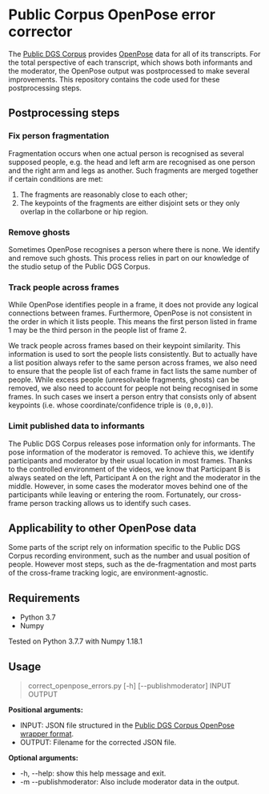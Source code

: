 # Public Corpus OpenPose error corrector

The [Public DGS Corpus](ling.meine-dgs.de) provides [OpenPose](https://github.com/CMU-Perceptual-Computing-Lab/openpose) data for all of its transcripts. For the total perspective of each transcript, which shows both informants and the moderator, the OpenPose output was postprocessed to make several improvements. This repository contains the code used for these postprocessing steps. 

## Postprocessing steps
### Fix person fragmentation
Fragmentation occurs when one actual person is recognised as several supposed people, e.g. the head and left arm are recognised as one person and the right arm and legs as another. Such fragments are merged together if certain conditions are met:
  1. The fragments are reasonably close to each other;
  2. The keypoints of the fragments are either disjoint sets or they only overlap in the collarbone or hip region.
  
### Remove ghosts
Sometimes OpenPose recognises a person where there is none. We identify and remove such ghosts. This process relies in part on our knowledge of the studio setup of the Public DGS Corpus.

### Track people across frames
While OpenPose identifies people in a frame, it does not provide any logical connections between frames. Furthermore, OpenPose is not consistent in the order in which it lists people. This means the first person listed in frame 1 may be the third person in the people list of frame 2.

We track people across frames based on their keypoint similarity. This information is used to sort the people lists consistently. But to actually have a list position always refer to the same person across frames, we also need to ensure that the people list of each frame in fact lists the same number of people. While excess people (unresolvable fragments, ghosts) can be removed, we also need to account for people not being recognised in some frames. In such cases we insert a person entry that consists only of absent keypoints (i.e. whose coordinate/confidence triple is `(0,0,0)`).

### Limit published data to informants
The Public DGS Corpus releases pose information only for informants. The pose information of the moderator is removed.  To achieve this, we identify participants and moderator by their usual location in most frames. Thanks to the controlled environment of the videos, we know that Participant B is always seated on the left, Participant A on the right and the moderator in the middle. However, in some cases the moderator moves behind one of the participants while leaving or entering the room. Fortunately, our cross-frame person tracking allows us to identify such cases.


## Applicability to other OpenPose data
Some parts of the script rely on information specific to the Public DGS Corpus recording environment, such as the number and usual position of people. However most steps, such as the de-fragmentation and most parts of the cross-frame tracking logic, are environment-agnostic. 


## Requirements
- Python 3.7
- Numpy

Tested on Python 3.7.7 with Numpy 1.18.1



## Usage
> correct_openpose_errors.py [-h] [--publishmoderator] INPUT OUTPUT

__Positional arguments:__
 * INPUT: JSON file structured in the [Public DGS Corpus OpenPose wrapper format](https://doi.org/10.25592/uhhfdm.842).
 * OUTPUT: Filename for the corrected JSON file.

__Optional arguments:__
 * -h, --help: show this help message and exit.
 * -m --publishmoderator: Also include moderator data in the output.